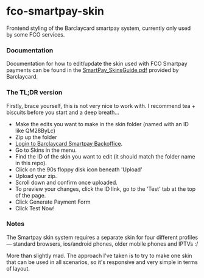fco-smartpay-skin
=================

Frontend styling of the Barclaycard smartpay system, currently only used by some FCO services.

### Documentation

Documentation for how to edit/update the skin used with FCO Smartpay payments can be found in the [SmartPay_SkinsGuide.pdf](https://github.com/alphagov/fco-smartpay-skin/blob/master/SmartPay_SkinsGuide.pdf) provided by Barclaycard.

### The TL;DR version

Firstly, brace yourself, this is not very nice to work with. I recommend tea + biscuits before you start and a deep breath...

* Make the edits you want to make in the skin folder (named with an ID like QM28ByLc)
* Zip up the folder
* [Login to Barclaycard Smartpay Backoffice](https://ca-test.barclaycardsmartpay.com/ca/ca/login.shtml).
* Go to Skins in the menu.
* Find the ID of the skin you want to edit (it should match the folder name in this repo).
* Click on the 90s floppy disk icon beneath 'Upload'
* Upload your zip.
* Scroll down and confirm once uploaded.
* To preview your changes, click the ID link, go to the 'Test' tab at the top of the page.
* Click Generate Payment Form
* Click Test Now!

### Notes

The Smartpay skin system requires a separate skin for four different profiles — standard browsers, ios/android phones, older mobile phones and IPTVs :/

More than slightly mad. The approach I've taken is to try to make one skin that can be used in all scenarios, so it's responsive and very simple in terms of layout.